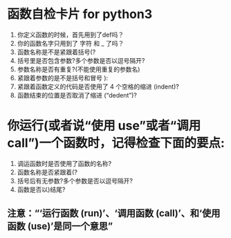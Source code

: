 # 函数自检卡片 for python3

1. 你定义函数的时候，首先用到了def吗？
2. 你的函数名字只用到了 字符 和 _ 了吗？
3. 函数名称是不是紧跟着括号(?
4. 括号里是否包含参数?多个参数是否以逗号隔开?
5. 参数名称是否有重复?(不能使用重复的参数名)
6. 紧跟着参数的是不是括号和冒号 ):
7. 紧跟着函数定义的代码是否使用了 4 个空格的缩进 (indent)?
8. 函数结束的位置是否取消了缩进 (“dedent”)?

# 你运行(或者说“使用 use”或者“调用 call”)一个函数时，记得检查下面的要点:

1. 调运函数时是否使用了函数的名称?
2. 函数名称是否紧跟着(?
3. 括号后有无参数?多个参数是否以逗号隔开?
4. 函数是否以)结尾?

## 注意：“‘运行函数 (run)’、‘调用函数 (call)’、和‘使用函数 (use)’是同一个意思”
